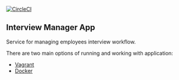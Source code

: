 [![CircleCI](https://circleci.com/gh/vforvad/Interview360Server.svg?style=svg)](https://circleci.com/gh/vforvad/Interview360Server)

## Interview Manager App

Service for managing employees interview workflow.

There are two main options of running and working with application:

* [Vagrant](https://github.com/vforvad/Interview360Server/wiki/Vagrant-configuration)
* [Docker](https://github.com/vforvad/Interview360Server/wiki/Docker-configuration)
